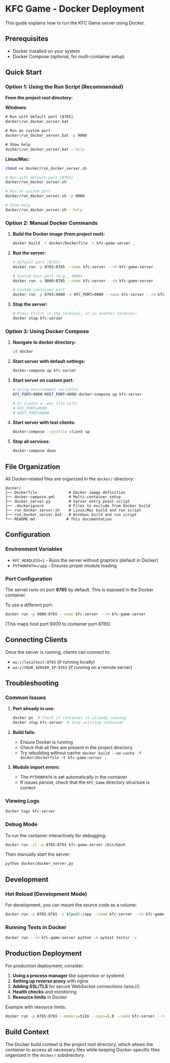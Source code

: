# KFC Game - Docker Deployment

This guide explains how to run the KFC Game server using Docker.

## Prerequisites

- Docker installed on your system
- Docker Compose (optional, for multi-container setup)

## Quick Start

### Option 1: Using the Run Script (Recommended)

**From the project root directory:**

**Windows:**
```cmd
# Run with default port (8765)
docker\run_docker_server.bat

# Run on custom port
docker\run_docker_server.bat -p 9000

# Show help
docker\run_docker_server.bat --help
```

**Linux/Mac:**
```bash
chmod +x docker/run_docker_server.sh

# Run with default port (8765)
docker/run_docker_server.sh

# Run on custom port
docker/run_docker_server.sh -p 9000

# Show help
docker/run_docker_server.sh --help
```

### Option 2: Manual Docker Commands

1. **Build the Docker image (from project root):**
   ```bash
   docker build -f docker/Dockerfile -t kfc-game-server .
   ```

2. **Run the server:**
   ```bash
   # Default port (8765)
   docker run -p 8765:8765 --name kfc-server --rm kfc-game-server
   
   # Custom host port (e.g., 9000)
   docker run -p 9000:8765 --name kfc-server --rm kfc-game-server
   
   # Custom container port
   docker run -p 8765:9000 -e KFC_PORT=9000 --name kfc-server --rm kfc-game-server
   ```

3. **Stop the server:**
   ```bash
   # Press Ctrl+C in the terminal, or in another terminal:
   docker stop kfc-server
   ```

### Option 3: Using Docker Compose

1. **Navigate to docker directory:**
   ```bash
   cd docker
   ```

2. **Start server with default settings:**
   ```bash
   docker-compose up kfc-server
   ```

3. **Start server on custom port:**
   ```bash
   # Using environment variables
   KFC_PORT=9000 HOST_PORT=9000 docker-compose up kfc-server
   
   # Or create a .env file with:
   # KFC_PORT=9000
   # HOST_PORT=9000
   ```

4. **Start server with test clients:**
   ```bash
   docker-compose --profile client up
   ```

5. **Stop all services:**
   ```bash
   docker-compose down
   ```

## File Organization

All Docker-related files are organized in the `docker/` directory:

```
docker/
├── Dockerfile              # Docker image definition
├── docker-compose.yml      # Multi-container setup
├── docker_server.py        # Server entry point script
├── .dockerignore           # Files to exclude from Docker build
├── run_docker_server.sh    # Linux/Mac build and run script
├── run_docker_server.bat   # Windows build and run script
└── README.md              # This documentation
```

## Configuration

### Environment Variables

- `KFC_HEADLESS=1` - Runs the server without graphics (default in Docker)
- `PYTHONPATH=/app` - Ensures proper module loading

### Port Configuration

The server runs on port **8765** by default. This is exposed in the Docker container.

To use a different port:
```bash
docker run -p 9000:8765 --name kfc-server --rm kfc-game-server
```
(This maps host port 9000 to container port 8765)

## Connecting Clients

Once the server is running, clients can connect to:
- `ws://localhost:8765` (if running locally)
- `ws://YOUR_SERVER_IP:8765` (if running on a remote server)

## Troubleshooting

### Common Issues

1. **Port already in use:**
   ```bash
   docker ps  # Check if container is already running
   docker stop kfc-server  # Stop existing container
   ```

2. **Build fails:**
   - Ensure Docker is running
   - Check that all files are present in the project directory
   - Try rebuilding without cache: `docker build --no-cache -f docker/Dockerfile -t kfc-game-server .`

3. **Module import errors:**
   - The `PYTHONPATH` is set automatically in the container
   - If issues persist, check that the `KFC_Game` directory structure is correct

### Viewing Logs

```bash
docker logs kfc-server
```

### Debug Mode

To run the container interactively for debugging:
```bash
docker run -it -p 8765:8765 kfc-game-server /bin/bash
```

Then manually start the server:
```bash
python docker/docker_server.py
```

## Development

### Hot Reload (Development Mode)

For development, you can mount the source code as a volume:
```bash
docker run -p 8765:8765 -v $(pwd):/app --name kfc-server --rm kfc-game-server
```

### Running Tests in Docker

```bash
docker run --rm kfc-game-server python -m pytest tests/ -v
```

## Production Deployment

For production deployment, consider:

1. **Using a process manager** like supervisor or systemd
2. **Setting up reverse proxy** with nginx
3. **Adding SSL/TLS** for secure WebSocket connections (wss://)
4. **Health checks** and monitoring
5. **Resource limits** in Docker

Example with resource limits:
```bash
docker run -p 8765:8765 --memory=512m --cpus=1.0 --name kfc-server --rm kfc-game-server
```

## Build Context

The Docker build context is the project root directory, which allows the container to access all necessary files while keeping Docker-specific files organized in the `docker/` subdirectory.
